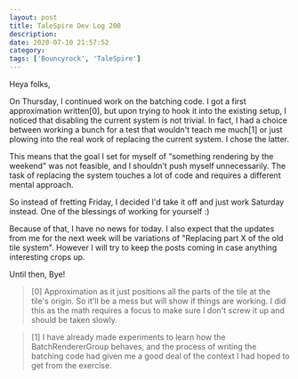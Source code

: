 ```yaml
---
layout: post
title: TaleSpire Dev Log 200
description:
date: 2020-07-10 21:57:52
category:
tags: ['Bouncyrock', 'TaleSpire']
---
```


Heya folks,

On Thursday, I continued work on the batching code. I got a first approximation written[0], but upon trying to hook it into the existing setup, I noticed that disabling the current system is not trivial. In fact, I had a choice between working a bunch for a test that wouldn't teach me much[1] or just plowing into the real work of replacing the current system. I chose the latter.

This means that the goal I set for myself of "something rendering by the weekend" was not feasible, and I shouldn't push myself unnecessarily. The task of replacing the system touches a lot of code and requires a different mental approach.

So instead of fretting Friday, I decided I'd take it off and just work Saturday instead. One of the blessings of working for yourself :)

Because of that, I have no news for today. I also expect that the updates from me for the next week will be variations of "Replacing part X of the old tile system". However I will try to keep the posts coming in case anything interesting crops up.

Until then,
Bye!


> [0] Approximation as it just positions all the parts of the tile at the tile's origin. So it'll be a mess but will show if things are working. I did this as the math requires a focus to make sure I don't screw it up and should be taken slowly.

> [1] I have already made experiments to learn how the BatchRendererGroup behaves, and the process of writing the batching code had given me a good deal of the context I had hoped to get from the exercise.
